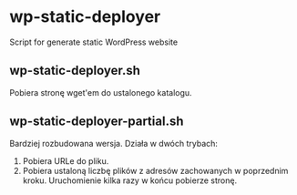 # wp-static-deployer
Script for generate static WordPress website

## wp-static-deployer.sh

Pobiera stronę wget'em do ustalonego katalogu.


## wp-static-deployer-partial.sh

Bardziej rozbudowana wersja. Działa w dwóch trybach:

1. Pobiera URLe do pliku.
2. Pobiera ustaloną liczbę plików z adresów zachowanych w poprzednim kroku. Uruchomienie kilka razy w końcu pobierze stronę.

